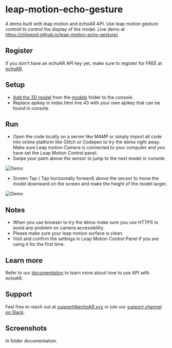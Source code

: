 # leap-motion-echo-gesture
A demo built with leap motion and echoAR API. Use leap motion gesture controll to control the display of the model. Live demo at https://chloezql.github.io/leap-motion-echo-gesture/.

## Register
If you don't have an echoAR API key yet, make sure to register for FREE at [echoAR](https://console.echoar.xyz/#/auth/register).

## Setup
* [Add the 3D model](https://docs.echoar.xyz/quickstart/add-a-3d-model) from the [models](https://github.com/echoARxyz/AR.js-echoAR-COVID19/tree/master/models) folder to the console.
* Replace apikey in index.html line 43 with your own apikey that can be found in console. 

## Run
* Open the code locally on a server like MAMP or simply import all code into online platform like Glitch or Codepen to try the demo right away. Make sure Leap motion Camera is connected to your computer and you have set the Leap Motion Control panel. 
* Swipe your palm above the sensor to jump to the next model in console. 

![Demo](https://github.com/chloezql/leap-motion-echo-gesture/blob/master/documentation/ezgif.com-video-to-gif%20(2).gif)

* Screen Tap ( Tap horizontally forward) above the sensor to move the model downward on the screen and make the height of the model larger. 

![Demo](https://github.com/chloezql/leap-motion-echo-gesture/blob/master/documentation/ezgif.com-video-to-gif%20(1).gif)

## Notes
 * When you use browser to try the demo make sure you use HTTPS to avoid any problem on camera accessibility. 
 * Please make sure your leap motion surface is clean.
 * Visit and confirm the settings in Leap Motion Control Panel if you are using it for the first time. 


## Learn more
Refer to our [documentation](https://docs.echoar.xyz/ar.js/deploy-experience) to learn more about how to use API with echoAR.

## Support
Feel free to reach out at [support@echoAR.xyz](mailto:support@echoAR.xyz) or join our [support channel on Slack](https://join.slack.com/t/echoar/shared_invite/enQtNTg4NjI5NjM3OTc1LWU1M2M2MTNlNTM3NGY1YTUxYmY3ZDNjNTc3YjA5M2QyNGZiOTgzMjVmZWZmZmFjNGJjYTcxZjhhNzk3YjNhNjE). 

## Screenshots
In folder documentation. 
